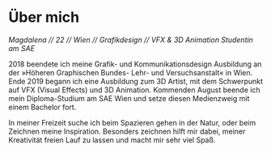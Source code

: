 # Über mich

*Magdalena // 22 // Wien // Grafikdesign // VFX & 3D Animation Studentin am SAE*

2018 beendete ich meine Grafik- und Kommunikationsdesign Ausbildung an der »Höheren Graphischen Bundes- Lehr- und Versuchsanstalt« in Wien.
Ende 2019 begann ich eine Ausbildung zum 3D Artist, mit dem Schwerpunkt auf VFX (Visual Effects) und 3D Animation.
Kommenden August beende ich mein Diploma-Studium am SAE Wien und setze diesen Medienzweig mit einem Bachelor fort.

In meiner Freizeit suche ich beim Spazieren gehen in der Natur, oder beim Zeichnen meine Inspiration.
Besonders zeichnen hilft mir dabei, meiner Kreativität freien Lauf zu lassen und macht mir sehr viel Spaß.
